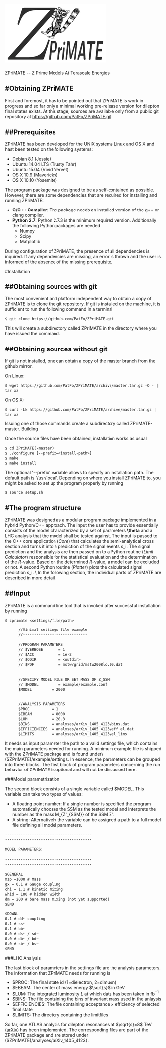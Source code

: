 # <img src=icons/logotype.png width=325 height=187 /> 

ZPriMATE -- Z Prime Models At Terascale Energies


#Obtaining ZPriMATE
-----------------------

First and foremost, it has to be pointed out that ZPriMATE is work in progress and so far only a minimal working 
pre-release version for dilepton final states exists. At this stage, sources are available only from a public 
git
repository at https://github.com/PatFo/ZPriMATE.git


##Prerequisites
-------------------------

ZPriMATE has been developed for the UNIX systems  Linux and OS X and hast been tested on the following systems:

- Debian 8.1 (Jessie)
- Ubuntu 14.04 LTS (Trusty Tahr)
- Ubuntu 15.04 (Vivid Vervet)
- OS X 10.9 (Mavericks)
- OS X 10.10 (Yosemite)

The program package was designed to be as self-contained as possible. However, there are some 
dependencies 
that are required for installing and running ZPriMATE:


- **C/C++ Compiler**: The package needs an installed version of the g++ or clang compiler.
- **Python 2.7**: Python 2.7.3 is the minimum required version.  Additionally the following Python packages are 
needed
  - Numpy 
  - Scipy
  - Matplotlib



During configuration of ZPriMATE, the presence of all dependencies is inquired. If 
any dependencies are missing, an error is thrown and the user is informed of the absence of the  missing prerequisite.

#Installation

##Obtaining sources with git
-------------------------

The most convenient and platform independent way to obtain a copy of ZPriMATE is to clone the git repository. 
If git is installed on the machine, it is sufficient to run the following command in a terminal
```
$ git clone https://github.com/PatFo/ZPriMATE.git
```
This will create a subdirectory called ZPriMATE in the directory where you have issued the command. 

##Obtaining sources without git
-------------------------
If git is not installed, one can obtain a copy of the master branch from the github mirror.

On Linux:
```
$ wget https://github.com/PatFo/ZPriMATE/archive/master.tar.gz -O - | tar xz
```
On OS X:
```
$ curl -Lk https://github.com/PatFo/ZPriMATE/archive/master.tar.gz | tar xz
```
Issuing one of those commands create a subdirectory called ZPriMATE-master. 
Building

Once the source files have been obtained, installation works  as usual
```
$ cd ZPriMATE(-master)
$ ./configure [--prefix=<install-path>]
$ make 
$ make install
```
The optional '--prefix' variable allows to specify an installation path. The default path is 
'/usr/local'. Depending on where you install ZPriMATE to, you might be asked to set up the program properly by 
running
```
$ source setup.sh
```

#The program structure
---------------------------------

ZPriMATE was designed as a modular program package implemented in a hybrid Python/C++ approach. The input the user has to provide essentially consists
of the model characterized by a set of parameters **\theta** and a LHC analysis that the model shall be tested 
against. The input is passed to the  C++ core application (*Core*) that calculates the semi-analytical 
cross section and turns it into a prediction of the signal events s_i. The signal prediction and the analysis are 
then passed on to a Python routine  (*Limit Calculator*) responsible for the statistical evaluation and 
the determination of the *R*-value. Based on the determined $R$-value, a model can be excluded or not. 
A second Python routine  (*Plotter*)  plots the  calculated signal prediction s_i. \\
In the following section, the individual parts of ZPriMATE are described in more detail.


##Input
-------------------

ZPriMATE is a command line tool that is invoked after successful installation  by running 
```
$ zprimate <settings/file/path>
```

```
      //Minimal settings file example
      //-----------------------------

      //PROGRAM PARAMETERS
      // $VERBOSE       = 1
      // $ACC           = 1e-2
      // $ODIR          = <outdir>
      // $PDF           = mstw/grid/mstw2008lo.00.dat


      //SPECIFY MODEL FILE OR SET MASS OF Z_SSM
      // $MODEL         = example/example.conf
      $MODEL         = 2000


      //ANALYSIS PARAMETERS
      $PROC          = 1
      $EBEAM         = 8000
      $LUM           = 20.3  
      $BINS          = analyses/arXiv_1405_4123/bins.dat
      $EFFICIENCIES  = analyses/arXiv_1405_4123/eff_el.dat
      $LIMITS        = analyses/arXiv_1405_4123/el_lims
```
It needs as input parameter the path to a valid settings file, which contains the main parameters needed for running. A minimum example file is shipped with the ZPriMATE package and is 
found under\\
($ZPriMATE)/example/settings. In essence, the parameters can be grouped into three blocks. The first block 
of program parameters  concerning the 
run behavior of ZPriMATE is optional and will not be discussed here.

###Model parametrization
 
 The second block consists of a single variable called $MODEL. This variable can take two types of values:
 
- A floating point number: If a single number is specified the program automatically chooses the SSM as the 
tested model and interprets the number as the mass M_{Z'_{SSM}} of the SSM Z'. 
- A string: Alternatively the variable can be assigned a path to a full model file defining all model parameters.

```
---------------------------------------
---------------------------------------

MODEL PARAMETERS:

---------------------------------------
---------------------------------------

$GENERAL
mzp =1000 # Mass 
gx = 0.1 # Gauge coupling
chi = 1.1 # kinetic mixing
whid = 100 # hidden width
dm = 200 # bare mass mixing (not yet supported)
$END

$DOWNL
0.1 # dd~ coupling
0.1 # ss~
0.1 # bb~
0.0 # ds~ / sd~
0.0 # db~ / bd~
0.0 # sb~ / bs~
$END
```
###LHC Analysis

The last block of parameters in the settings file are the analysis parameters. The information that ZPriMATE needs for 
running is

- $PROC: The final state id (1=dielectron, 2=dimuon)
- $EBEAM: The center of mass energy $\sqrt{s}$ in GeV
- $LUM: The integrated luminosity $L$ at which data has been taken in fb$^{-1}$
- $BINS: The file containing the bins of invariant mass used in the anlaysis
- $EFFICIENCIES: The file containing acceptance $\times$ efficiency of selected final state
- $LIMITS: The directory containing the limitfiles

So far, one ATLAS analysis for 
dilepton resonances at $\sqrt{s}=8$ TeV ([arXiv](http://arxiv.org/abs/1405.4123)) has been implemented. The corresponding files are part of 
the ZPriMATE package and are stored under ($ZPriMATE)/analyses/arXiv_1405_4123}. 
